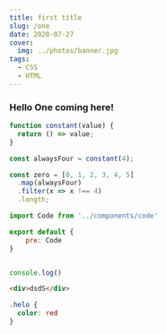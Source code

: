 ```yaml
---
title: first title
slug: /one
date: 2020-07-27
cover:
  img: ../photos/banner.jpg
tags:
  - CSS
  - HTML
---
```


### Hello One coming here!

```js
function constant(value) {
  return () => value;
}

const alwaysFour = constant(4);

const zero = [0, 1, 2, 3, 4, 5]
  .map(alwaysFour)
  .filter(x => x !== 4)
  .length;
```
```jsx
import Code from '../components/code'

export default {
    pre: Code
}
```

```js

console.log()

```

```html
<div>dsdS</div>
```


```css
.helo {
  color: red
}
```